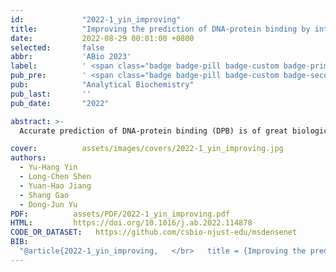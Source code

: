 ```yaml
---
id:             "2022-1_yin_improving"
title:          "Improving the prediction of DNA-protein binding by integrating multi-scale dense convolutional network with fault-tolerant coding"
date:           2022-08-29 00:01:00 +0800
selected:       false
abbr:           'ABio 2023'
label:          ' <span class="badge badge-pill badge-custom badge-primary">SCI Q2</span> <span class="badge badge-pill badge-custom badge-primary">EI-Indexed Journal</span> '
pub_pre:        ' <span class="badge badge-pill badge-custom badge-secondary">Journal</span> '
pub:            "Analytical Biochemistry"
pub_last:       ''
pub_date:       "2022"

abstract: >-
  Accurate prediction of DNA-protein binding (DPB) is of great biological significance for studying the regulatory mechanism of gene expression. In recent years, with the rapid development of deep learning techniques, advanced deep neural networks have been introduced into the field and shown to significantly improve the prediction performance of DPB. However, these methods are primarily based on the DNA sequences measured by the ChIP-seq technology, failing to consider the possible partial variations of the motif sequences and errors of the sequencing technology itself. To address this, we propose a novel computational method, termed MSDenseNet, which combines a new fault-tolerant coding (FTC) scheme with the dense connectional deep neural networks. Three important factors can be attributed to the success of MSDenseNet: First, MSDenseNet utilizes a powerful feature representation approach, which transforms the raw DNA sequence into fusion coding using the fault-tolerant feature sequence; Second, in terms of network structure, MSDenseNet uses a multi-scale convolution within the dense layer and the multi-scale convolution preceding the dense block. This is shown to be able to significantly improve the network performance and accelerate the network convergence speed, and third, building upon the advanced deep neural network, MSDenseNet is capable of effectively mining the hidden complex relationship between the internal attributes of fusion sequence features to enhance the prediction of DPB. Benchmarking experiments on 690 ChIP-seq datasets show that MSDenseNet achieves an average AUC of 0.933 and outperforms the state-of-the-art method. The source code of MSDenseNet is available at https://github.com/csbio-njust-edu/msdensenet. The results show that MSDenseNet can effectively predict DPB. We anticipate that MSDenseNet will be exploited as a powerful tool to facilitate a more exhaustive understanding of DNAbinding proteins and help toward their functional characterization.

cover:          assets/images/covers/2022-1_yin_improving.jpg
authors:
  - Yu-Hang Yin
  - Long-Chen Shen
  - Yuan-Hao Jiang
  - Shang Gao
  - Dong-Jun Yu
PDF:          assets/PDF/2022-1_yin_improving.pdf
HTML:         https://doi.org/10.1016/j.ab.2022.114878
CODE_OR_DATASET:   https://github.com/csbio-njust-edu/msdensenet
BIB:
  "@article{2022-1_yin_improving,	</br>	title = {Improving the prediction of {DNA}-protein binding by integrating multi-scale dense convolutional network with fault-tolerant coding},	</br>	volume = {656},	</br>	issn = {0003-2697},	</br>	doi = {doi.org/10.1016/j.ab.2022.114878},	</br>	journal = {Analytical Biochemistry},	</br>	author = {Yin, Yu-Hang and Shen, Long-Chen and Jiang, Yuan-Hao and Gao, Shang and Song, Jiangning and Yu, Dong-Jun},	</br>	year = {2022},	</br>	pages = {114878},	</br>}"
---
```

